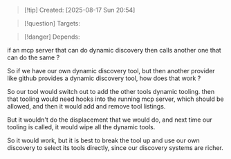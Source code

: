 
>[!tip] Created: [2025-08-17 Sun 20:54]

>[!question] Targets: 

>[!danger] Depends: 

if an mcp server that can do dynamic discovery then calls another one that can do the same ?

So if we have our own dynamic discovery tool, but then another provider like github provides a dynamic discovery tool, how does that work ?

So our tool would switch out to add the other tools dynamic tooling.
then that tooling would need hooks into the running mcp server, which should be allowed, and then it would add and remove tool listings.

But it wouldn't do the displacement that we would do, and next time our tooling is called, it would wipe all the dynamic tools.

So it would work, but it is best to break the tool up and use our own discovery to select its tools directly, since our discovery systems are richer.